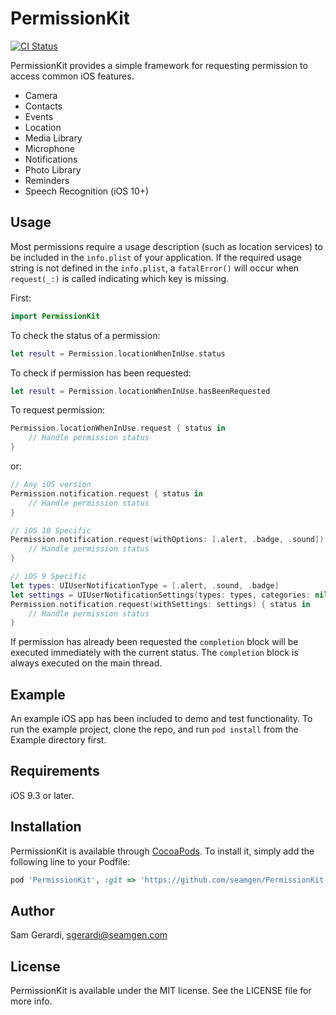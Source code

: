 # PermissionKit

[![CI Status](https://img.shields.io/badge/Swift-3.0-orange.svg)](https://swift.org)

PermissionKit provides a simple framework for requesting permission to access common iOS features.

* Camera
* Contacts
* Events
* Location
* Media Library
* Microphone
* Notifications
* Photo Library
* Reminders
* Speech Recognition (iOS 10+)

## Usage

Most permissions require a usage description (such as location services) to be included in the `info.plist` of your application.  If the required usage string is not defined in the `info.plist`, a `fatalError()` will occur when `request(_:)` is called indicating which key is missing.

First:

```swift
import PermissionKit
```

To check the status of a permission:

```swift
let result = Permission.locationWhenInUse.status
```

To check if permission has been requested:

```swift
let result = Permission.locationWhenInUse.hasBeenRequested
```

To request permission:

```swift
Permission.locationWhenInUse.request { status in
	// Handle permission status
}
```

or:

```swift
// Any iOS version
Permission.notification.request { status in
    // Handle permission status
}

// iOS 10 Specific
Permission.notification.request(withOptions: [.alert, .badge, .sound]) { status in
    // Handle permission status 
}

// iOS 9 Specific
let types: UIUserNotificationType = [.alert, .sound, .badge]
let settings = UIUserNotificationSettings(types: types, categories: nil)
Permission.notification.request(withSettings: settings) { status in
    // Handle permission status
}
```

If permission has already been requested the `completion` block will be executed immediately with the current status.  The `completion` block is always executed on the main thread.


## Example

An example iOS app has been included to demo and test functionality. To run the example project, clone the repo, and run `pod install` from the Example directory first.


## Requirements

iOS 9.3 or later.


## Installation

PermissionKit is available through [CocoaPods](http://cocoapods.org). To install
it, simply add the following line to your Podfile:

```ruby
pod 'PermissionKit', :git => 'https://github.com/seamgen/PermissionKit.git'
```

## Author

Sam Gerardi, sgerardi@seamgen.com


## License

PermissionKit is available under the MIT license. See the LICENSE file for more info.

